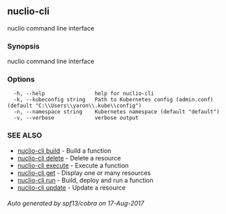 ## nuclio-cli

nuclio command line interface

### Synopsis


nuclio command line interface

### Options

```
  -h, --help                help for nuclio-cli
  -k, --kubeconfig string   Path to Kubernetes config (admin.conf) (default "C:\\Users\\yaron\\.kube\\config")
  -n, --namespace string    Kubernetes namespace (default "default")
  -v, --verbose             verbose output
```

### SEE ALSO
* [nuclio-cli build](nuclio-cli_build.md)	 - Build a function
* [nuclio-cli delete](nuclio-cli_delete.md)	 - Delete a resource
* [nuclio-cli execute](nuclio-cli_execute.md)	 - Execute a function
* [nuclio-cli get](nuclio-cli_get.md)	 - Display one or many resources
* [nuclio-cli run](nuclio-cli_run.md)	 - Build, deploy and run a function
* [nuclio-cli update](nuclio-cli_update.md)	 - Update a resource

###### Auto generated by spf13/cobra on 17-Aug-2017
